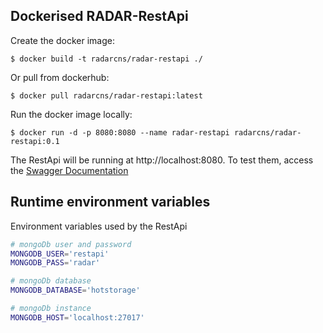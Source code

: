## Dockerised RADAR-RestApi 

Create the docker image:
```
$ docker build -t radarcns/radar-restapi ./
```

Or pull from dockerhub:
```
$ docker pull radarcns/radar-restapi:latest 
```

Run the docker image locally:
```
$ docker run -d -p 8080:8080 --name radar-restapi radarcns/radar-restapi:0.1
```

The RestApi will be running at http://localhost:8080. To test them, access the [Swagger Documentation](http://localhost:8080/radar/api/swagger.json)

## Runtime environment variables  

Environment variables used by the RestApi

```bash
# mongoDb user and password
MONGODB_USER='restapi'
MONGODB_PASS='radar'

# mongoDb database
MONGODB_DATABASE='hotstorage'

# mongoDb instance
MONGODB_HOST='localhost:27017'
```
